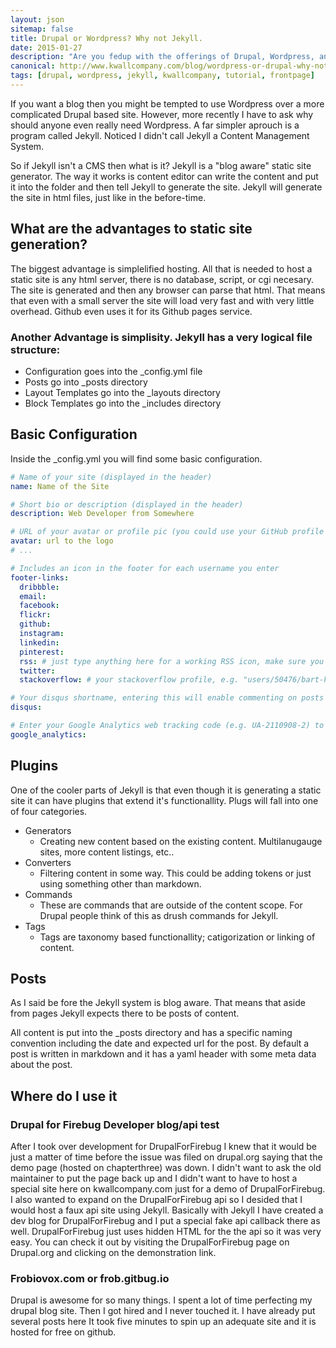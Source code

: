 ```yaml
---
layout: json
sitemap: false
title: Drupal or Wordpress? Why not Jekyll.
date: 2015-01-27
description: "Are you fedup with the offerings of Drupal, Wordpress, and other big CMS's? Then maybe a return to roots is in order. Let look at Jekyll"
canonical: http://www.kwallcompany.com/blog/wordpress-or-drupal-why-not-jekyll
tags: [drupal, wordpress, jekyll, kwallcompany, tutorial, frontpage]
---
```

If you want a blog then you might be tempted to use Wordpress over a more complicated Drupal based site. However, more recently I have to ask why should anyone even really need Wordpress. A far simpler aprouch is a program called Jekyll. Noticed I didn't call Jekyll a Content Management System.

So if Jekyll isn't a CMS then what is it? Jekyll is a "blog aware" static site generator. The way it works is content editor can write the content and put it into the folder and then tell Jekyll to generate the site. Jekyll will generate the site in html files, just like in the before-time.

## What are the advantages to static site generation?

The biggest advantage is simplelified hosting. All that is needed to host a static site is any html server, there is no database, script, or cgi necesary. The site is generated and then any browser can parse that html. That means that even with a small server the site will load very fast and with very little overhead. Github even uses it for its Github pages service.

### Another Advantage is simplisity. Jekyll has a very logical file structure:
 - Configuration goes into the _config.yml file
 - Posts go into _posts directory
 - Layout Templates go into the _layouts directory
 - Block Templates go into the _includes directory

## Basic Configuration

Inside the _config.yml you will find some basic configuration.

```yaml
# Name of your site (displayed in the header)
name: Name of the Site

# Short bio or description (displayed in the header)
description: Web Developer from Somewhere

# URL of your avatar or profile pic (you could use your GitHub profile pic)
avatar: url to the logo
# ...

# Includes an icon in the footer for each username you enter
footer-links:
  dribbble:
  email:
  facebook:
  flickr:
  github:
  instagram:
  linkedin:
  pinterest:
  rss: # just type anything here for a working RSS icon, make sure you set the "url" above!
  twitter:
  stackoverflow: # your stackoverflow profile, e.g. "users/50476/bart-kiers"

# Your disqus shortname, entering this will enable commenting on posts
disqus:

# Enter your Google Analytics web tracking code (e.g. UA-2110908-2) to activate tracking
google_analytics:
```

## Plugins

One of the cooler parts of Jekyll is that even though it is generating a static site it can have plugins that extend it's functionallity. Plugs will fall into one of four categories.

 - Generators
   - Creating new content based on the existing content. Multilanugauge sites, more content listings, etc..
 - Converters
   - Filtering content in some way. This could be adding tokens or just using something other than markdown.
 - Commands
   - These are commands that are outside of the content scope. For Drupal people think of this as drush commands for Jekyll.
 - Tags
   - Tags are taxonomy based functionallity; catigorization or linking of content.

## Posts
As I said be fore the Jekyll system is blog aware. That means that aside from pages Jekyll expects there to be posts of content.

All content is put into the _posts directory and has a specific naming convention including the date and expected url for the post. By default a post is written in markdown and it has a yaml header with some meta data about the post.

## Where do I use it

### Drupal for Firebug Developer blog/api test

After I took over development for DrupalForFirebug I knew that it would be just a matter of time before the issue was filed on drupal.org saying that the demo page (hosted on chapterthree) was down. I didn't want to ask the old maintainer to put the page back up and I didn't want to have to host a special site here on kwallcompany.com just for a demo of DrupalForFirebug. I also wanted to expand on the DrupalForFirebug api so I desided that I would host a faux api site using Jekyll. Basically with Jekyll I have created a dev blog for DrupalForFirebug and I put a special fake api callback there as well. DrupalForFirebug just uses hidden HTML for the the api so it was very easy. You can check it out by visiting the DrupalForFirebug page on Drupal.org and clicking on the demonstration link.

### Frobiovox.com or frob.gitbug.io

Drupal is awesome for so many things. I spent a lot of time perfecting my drupal blog site. Then I got hired and I never touched it. I have already put several posts here It took five minutes to spin up an adequate site and it is hosted for free on github.
